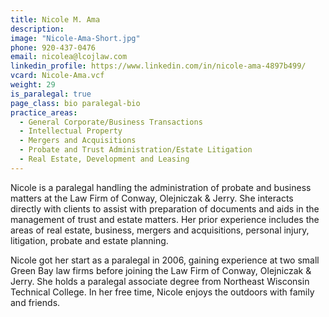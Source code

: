 ```yaml
---
title: Nicole M. Ama
description:
image: "Nicole-Ama-Short.jpg"
phone: 920-437-0476
email: nicolea@lcojlaw.com
linkedin_profile: https://www.linkedin.com/in/nicole-ama-4897b499/
vcard: Nicole-Ama.vcf
weight: 29
is_paralegal: true
page_class: bio paralegal-bio
practice_areas:
  - General Corporate/Business Transactions
  - Intellectual Property
  - Mergers and Acquisitions
  - Probate and Trust Administration/Estate Litigation
  - Real Estate, Development and Leasing
---
```


Nicole is a paralegal handling the administration of probate and business matters at the Law Firm of Conway, Olejniczak & Jerry. She interacts directly with clients to assist with preparation of documents and aids in the management of trust and estate matters. Her prior experience includes the areas of real estate, business, mergers and acquisitions, personal injury, litigation, probate and estate planning.

Nicole got her start as a paralegal in 2006, gaining experience at two small Green Bay law firms before joining the Law Firm of Conway, Olejniczak & Jerry. She holds a paralegal associate degree from Northeast Wisconsin Technical College. In her free time, Nicole enjoys the outdoors with family and friends.
